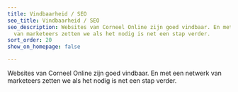 ```yaml
---
title: Vindbaarheid / SEO
seo_title: Vindbaarheid / SEO
seo_description: Websites van Corneel Online zijn goed vindbaar. En met een netwerk
  van marketeers zetten we als het nodig is net een stap verder.
sort_order: 20
show_on_homepage: false

---
```

Websites van Corneel Online zijn goed vindbaar. En met een netwerk van marketeers zetten we als het nodig is net een stap verder.